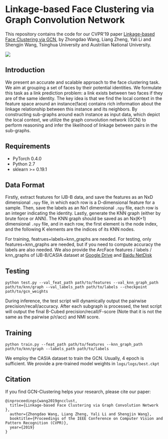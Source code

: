 # Linkage-based Face Clustering via Graph Convolution Network 
This repository contains the code for our CVPR'19 paper [Linkage-based Face Clustering via GCN](https://arxiv.org/abs/1903.11306), by Zhongdao Wang, Liang Zheng, Yali Li and Shengjin Wang, Tsinghua University and Austrilian National University.

![](https://github.com/Zhongdao/gcn_clustering/blob/master/asset/pipeline.jpg)

## Introduction
We present an accurate and scalable approach to the face clustering task. We aim at grouping a set of faces by their potential identities. We formulate this task as a link prediction problem: a link exists between two faces if they are of the same identity. The key idea is that
we find the local context in the feature space around an instance(face) contains rich information about the linkage relationship between this instance and its neighbors. By constructing
sub-graphs around each instance as input data,
which depict the local context, we utilize the graph convolution
network (GCN) to perform reasoning and infer the
likelihood of linkage between pairs in the sub-graphs.

## Requirements
- PyTorch 0.4.0
- Python 2.7
- sklearn >= 0.19.1

## Data Format
Firstly, extract features for IJB-B data, and save the features as an NxD dimensional `.npy` file, in which each row is a D-dimensional feature for a sample. Then, save the labels as an Nx1 dimensional `.npy` file, each row is an integer indicating the identity. Lastly, generate the KNN graph (either by brute force or ANN). The KNN graph should be saved as an Nx(K+1) dimensional `.npy` file, and in each row, the first element is the node index, and the following K elements are the indices of its KNN nodes.

For training, featrues+labels+knn_graphs are needed. For testing, only features+knn_graphs are needed, but if you need to compute accuracy the labels are also needed.
We also provide the ArcFace features / labels / knn_graphs of IJB-B/CASIA dataset at [Google Drive]() and [Baidu NetDisk]()

## Testing
```
python test.py --val_feat_path path/to/features --val_knn_graph_path path/to/knn/graph --val_labels_path path/to/labels --checkpoint path/to/gcn_weights
```
During inference, the test script will dynamically output the pairwise precision/recall/accuracy. After each subgraph is processed, the test script will output the final B-Cubed precision/recall/F-score (Note that it is not the same as the pairwise p/r/acc) and NMI score.

## Training
```
python train.py --feat_path path/to/features --knn_graph_path path/to/knn/graph --labels_path path/to/labels
```
We employ the CASIA dataset to train the GCN. Usually, 4 epoch is sufficient. We provide a pre-trained model weights in `logs/logs/best.ckpt`

## Citation
If you find GCN-Clustering helps your research, please cite our paper:
```
@inproceedings{wang2019gncclust,
  title={Linkage-based Face Clustering via Graph Convolution Network },
  author={Zhongdao Wang, Liang Zheng, Yali Li and Shengjin Wang},
  booktitle={Proceedings of the IEEE Conference on Computer Vision and Pattern Recognition (CVPR)},
  year={2019}
}
```
